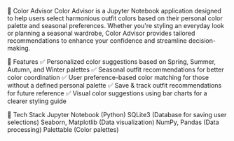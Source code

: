 🌈 Color Advisor
Color Advisor is a Jupyter Notebook application designed to help users select harmonious outfit colors based on their personal color palette and seasonal preferences. Whether you're styling an everyday look or planning a seasonal wardrobe, Color Advisor provides tailored recommendations to enhance your confidence and streamline decision-making.

🎯 Features
✅ Personalized color suggestions based on Spring, Summer, Autumn, and Winter palettes
✅ Seasonal outfit recommendations for better color coordination
✅ User preference-based color matching for those without a defined personal palette
✅ Save & track outfit recommendations for future reference
✅ Visual color suggestions using bar charts for a clearer styling guide

🔧 Tech Stack
Jupyter Notebook (Python)
SQLite3 (Database for saving user selections)
Seaborn, Matplotlib (Data visualization)
NumPy, Pandas (Data processing)
Palettable (Color palettes)
